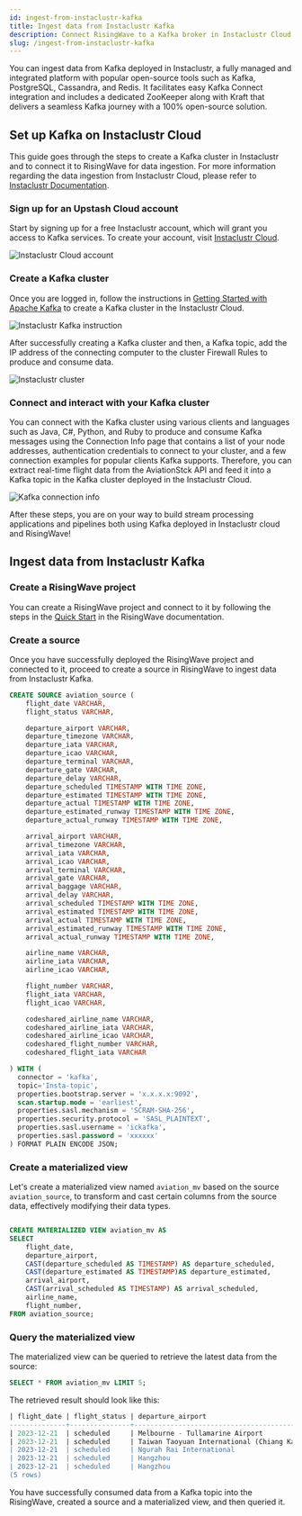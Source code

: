```yaml
---
id: ingest-from-instaclustr-kafka
title: Ingest data from Instaclustr Kafka
description: Connect RisingWave to a Kafka broker in Instaclustr Cloud.
slug: /ingest-from-instaclustr-kafka
---
```

<head>
  <link rel="canonical" href="https://docs.risingwave.com/docs/current/ingest-from-instaclustr-kafka/" />
</head>

You can ingest data from Kafka deployed in Instaclustr, a fully managed and integrated platform with popular open-source tools such as Kafka, PostgreSQL, Cassandra, and Redis.
It facilitates easy Kafka Connect integration and includes a dedicated ZooKeeper along with Kraft that delivers a seamless Kafka journey with a 100% open-source solution.

## Set up Kafka on Instaclustr Cloud

This guide goes through the steps to create a Kafka cluster in Instaclustr and to connect it to RisingWave for data ingestion.
For more information regarding the data ingestion from Instaclustr Cloud, please refer to [Instaclustr Documentation](https://www.instaclustr.com/support/documentation/).

### Sign up for an Upstash Cloud account

Start by signing up for a free Instaclustr account, which will grant you access to Kafka services. To create your account, visit [Instaclustr Cloud](https://console2.instaclustr.com/signup?_gl=1*jofjww*_ga*OTI5OTY0NzUuMTY5OTU5NTc3Mw..*_ga_4NBQSJMP6D*MTcwMTM1MjQwMi4xMy4xLjE3MDEzNTI0ODMuNDAuMC4w&_ga=2.16614709.220277079.1701352406-92996475.1699595773).

![Instaclustr Cloud account](../images/instaclustr_cloud_account.png)


### Create a Kafka cluster

Once you are logged in, follow the instructions in [Getting Started with Apache Kafka](https://www.instaclustr.com/support/documentation/kafka/getting-started-with-kafka/creating-a-kafka-cluster/) to create a Kafka cluster in the Instaclustr Cloud.

![Instaclustr Kafka instruction](../images/instaclustr_instruction.png)


After successfully creating a Kafka cluster and then, a Kafka topic, add the IP address of the connecting computer to the cluster Firewall Rules to produce and consume data.

![Instaclustr cluster](../images/instaclustr_cluster.png)

### Connect and interact with your Kafka cluster

You can connect with the Kafka cluster using various clients and languages such as Java, C#, Python, and Ruby to produce and consume Kafka messages using the Connection Info page that contains a list of your node addresses, authentication credentials to connect to your cluster, and a few connection examples for popular clients Kafka supports. Therefore, you can extract real-time flight data from the AviationStck API and feed it into a Kafka topic in the Kafka cluster deployed in the Instaclustr Cloud.

![Kafka connection info](../images/Kafka_connection_info.png)

After these steps, you are on your way to build stream processing applications and pipelines both using Kafka deployed in Instaclustr cloud and RisingWave!

## Ingest data from Instaclustr Kafka

### Create a RisingWave project

You can create a RisingWave project and connect to it by following the steps in the [Quick Start](/get-started.md) in the RisingWave documentation.

### Create a source

Once you have successfully deployed the RisingWave project and connected to it, proceed to create a source in RisingWave to ingest data from Instaclustr Kafka.

```sql
CREATE SOURCE aviation_source (
    flight_date VARCHAR,
    flight_status VARCHAR,

    departure_airport VARCHAR,
    departure_timezone VARCHAR,
    departure_iata VARCHAR,
    departure_icao VARCHAR,
    departure_terminal VARCHAR,
    departure_gate VARCHAR,
    departure_delay VARCHAR,
    departure_scheduled TIMESTAMP WITH TIME ZONE,
    departure_estimated TIMESTAMP WITH TIME ZONE,
    departure_actual TIMESTAMP WITH TIME ZONE,
    departure_estimated_runway TIMESTAMP WITH TIME ZONE,
    departure_actual_runway TIMESTAMP WITH TIME ZONE,

    arrival_airport VARCHAR,
    arrival_timezone VARCHAR,
    arrival_iata VARCHAR,
    arrival_icao VARCHAR,
    arrival_terminal VARCHAR,
    arrival_gate VARCHAR,
    arrival_baggage VARCHAR,
    arrival_delay VARCHAR,
    arrival_scheduled TIMESTAMP WITH TIME ZONE,
    arrival_estimated TIMESTAMP WITH TIME ZONE,
    arrival_actual TIMESTAMP WITH TIME ZONE,
    arrival_estimated_runway TIMESTAMP WITH TIME ZONE,
    arrival_actual_runway TIMESTAMP WITH TIME ZONE,

    airline_name VARCHAR,
    airline_iata VARCHAR,
    airline_icao VARCHAR,

    flight_number VARCHAR,
    flight_iata VARCHAR,
    flight_icao VARCHAR,

    codeshared_airline_name VARCHAR,
    codeshared_airline_iata VARCHAR,
    codeshared_airline_icao VARCHAR,
    codeshared_flight_number VARCHAR,
    codeshared_flight_iata VARCHAR

) WITH (
  connector = 'kafka',
  topic='Insta-topic',
  properties.bootstrap.server = 'x.x.x.x:9092',
  scan.startup.mode = 'earliest',
  properties.sasl.mechanism = 'SCRAM-SHA-256',
  properties.security.protocol = 'SASL_PLAINTEXT',
  properties.sasl.username = 'ickafka',
  properties.sasl.password = 'xxxxxx'
) FORMAT PLAIN ENCODE JSON;

```

### Create a materialized view

Let's create a materialized view named `aviation_mv` based on the source `aviation_source`, to transform and cast certain columns from the source data, effectively modifying their data types.

```sql

CREATE MATERIALIZED VIEW aviation_mv AS
SELECT
    flight_date,
    departure_airport,
    CAST(departure_scheduled AS TIMESTAMP) AS departure_scheduled,
    CAST(departure_estimated AS TIMESTAMP)AS departure_estimated,
    arrival_airport,
    CAST(arrival_scheduled AS TIMESTAMP) AS arrival_scheduled,
    airline_name,
    flight_number,
FROM aviation_source;

```

### Query the materialized view

The materialized view can be queried to retrieve the latest data from the source:

```sql
SELECT * FROM aviation_mv LIMIT 5;
```

The retrieved result should look like this:

```sql
| flight_date | flight_status | departure_airport                                   | departure_scheduled       | departure_estimated       | arrival_airport                                     | arrival_scheduled         | airline_name         | flight_number
--------------+---------------+-----------------------------------------------------+---------------------------+---------------------------+-----------------------------------------------------+---------------------------+----------------------+------------------
| 2023-12-21  | scheduled     | Melbourne - Tullamarine Airport                     | 2023-12-21T00:30:00Z      | 2023-12-21T00:30:00Z      | Kuala Lumpur International Airport (klia)           | 2023-12-21T05:45:00Z      | KLM                  | KL4109
| 2023-12-21  | scheduled     | Taiwan Taoyuan International (Chiang Kai Shek Int'l)| 2023-12-21T00:05:00Z      | 2023-12-21T00:05:00Z      | Hong Kong International                             | 2023-12-21T02:00:00Z      | EVA Air              | BR2895
| 2023-12-21  | scheduled     | Ngurah Rai International                            | 2023-12-21T00:10:00Z      | 2023-12-21T00:10:00Z      | Adelaide International Airport                      | 2023-12-21T07:40:00Z      | Virgin Australia     | VA110
| 2023-12-21  | scheduled     | Hangzhou                                            | 2023-12-21T00:10:00Z      | 2023-12-21T00:10:00Z      | Doha International                                  | 2023-12-21T05:10:00Z      | Qatar Airways        | QR891
| 2023-12-21  | scheduled     | Hangzhou                                            | 2023-12-21T00:10:00Z      | 2023-12-21T00:10:00Z      | Kansai International                                | 2023-12-21T04:50:00Z      | YTO Cargo Airlines   | YG9133
(5 rows)
```

You have successfully consumed data from a Kafka topic into the RisingWave, created a source and a materialized view, and then queried it.
